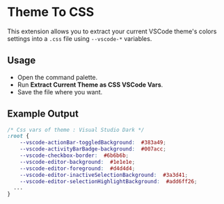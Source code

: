 # Theme To CSS

This extension allows you to extract your current VSCode theme's colors settings into a `.css` file using `--vscode-*` variables.

## Usage

- Open the command palette.
- Run **Extract Current Theme as CSS VSCode Vars**.
- Save the file where you want.

## Example Output

```css
/* Css vars of theme : Visual Studio Dark */
:root {
	--vscode-actionBar-toggledBackground:  #383a49;
	--vscode-activityBarBadge-background:  #007acc;
	--vscode-checkbox-border:  #6b6b6b;
	--vscode-editor-background:  #1e1e1e;
	--vscode-editor-foreground:  #d4d4d4;
	--vscode-editor-inactiveSelectionBackground:  #3a3d41;
	--vscode-editor-selectionHighlightBackground:  #add6ff26;
  ...
}
```
